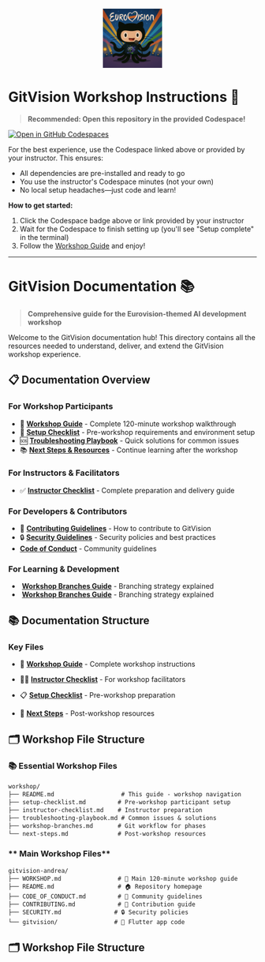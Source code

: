 <p align="center">
  <img src="../gitvision/assets/icon/eurovision_github_icon.png" alt="GitVision Icon" width="120" height="120" />
</p>

# GitVision Workshop Instructions 🚀

> **Recommended: Open this repository in the provided Codespace!**

[![Open in GitHub Codespaces](https://github.com/codespaces/badge.svg)](https://codespaces.new/GH-Event-Demos/gitvision-workshop)

For the best experience, use the Codespace linked above or provided by your instructor. This ensures:
- All dependencies are pre-installed and ready to go
- You use the instructor's Codespace minutes (not your own)
- No local setup headaches—just code and learn!

**How to get started:**
1. Click the Codespace badge above or link provided by your instructor
2. Wait for the Codespace to finish setting up (you'll see "Setup complete" in the terminal)
3. Follow the [Workshop Guide](../WORKSHOP.md) and enjoy!

---

# GitVision Documentation 📚

> **Comprehensive guide for the Eurovision-themed AI development workshop**

Welcome to the GitVision documentation hub! This directory contains all the resources needed to understand, deliver, and extend the GitVision workshop experience.

## 📋 **Documentation Overview**

### **For Workshop Participants**
- 📖 [**Workshop Guide**](../WORKSHOP.md) - Complete 120-minute workshop walkthrough
- 🔧 [**Setup Checklist**](setup-checklist.md) - Pre-workshop requirements and environment setup
- 🆘 [**Troubleshooting Playbook**](troubleshooting-playbook.md) - Quick solutions for common issues
- 📚 [**Next Steps & Resources**](next-steps.md) - Continue learning after the workshop

### **For Instructors & Facilitators**
- ✅ [**Instructor Checklist**](instructor-checklist.md) - Complete preparation and delivery guide


### **For Developers & Contributors**
- 🤝 [**Contributing Guidelines**](../CONTRIBUTING.md) - How to contribute to GitVision
- 🔒 [**Security Guidelines**](../SECURITY.md) - Security policies and best practices
-  [**Code of Conduct**](../CODE_OF_CONDUCT.md) - Community guidelines

### **For Learning & Development**
- ️ [**Workshop Branches Guide**](WORKSHOP-BRANCHES.md) - Branching strategy explained
- ️ [**Workshop Branches Guide**](workshop-branches.md) - Branching strategy explained

## 📚 **Documentation Structure**

### Key Files
- 🚀 [**Workshop Guide**](../WORKSHOP.md) - Complete workshop instructions
- 👩‍🏫 [**Instructor Checklist**](instructor-checklist.md) - For workshop facilitators
- 📋 [**Setup Checklist**](setup-checklist.md) - Pre-workshop preparation

- 🎵 [**Next Steps**](next-steps.md) - Post-workshop resources

## 🗂️ **Workshop File Structure**

### **📚 Essential Workshop Files**
```
workshop/
├── README.md                   # This guide - workshop navigation
├── setup-checklist.md         # Pre-workshop participant setup  
├── instructor-checklist.md    # Instructor preparation
├── troubleshooting-playbook.md # Common issues & solutions
├── workshop-branches.md       # Git workflow for phases
└── next-steps.md              # Post-workshop resources
```

### ** Main Workshop Files**
```
gitvision-andrea/
├── WORKSHOP.md                # 📖 Main 120-minute workshop guide
├── README.md                  # 🏠 Repository homepage
├── CODE_OF_CONDUCT.md         # 📐 Community guidelines  
├── CONTRIBUTING.md            # 🤝 Contribution guide
├── SECURITY.md               # 🔒 Security policies
└── gitvision/                # 📱 Flutter app code
```

## 🗂️ **Workshop File Structure**
